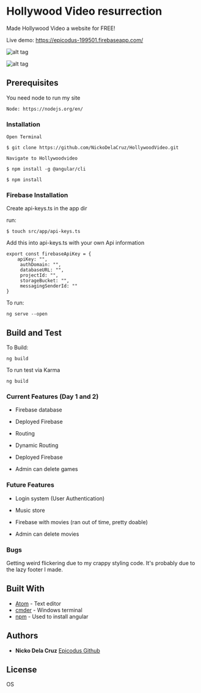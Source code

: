 # Hollywood Video resurrection

Made Hollywood Video a website for FREE!

Live demo: https://epicodus-199501.firebaseapp.com/

![alt tag](https://i.gyazo.com/ad875e5736aed23c2895273765ece59e.jpg)

![alt tag](https://i.gyazo.com/8d1f4d90aba37d0a3f43e672bccfb888.png)


## Prerequisites

You need node to run my site

```
Node: https://nodejs.org/en/
```

### Installation
```
Open Terminal
```
```
$ git clone https://github.com/NickoDelaCruz/HollywoodVideo.git
```
```
Navigate to Hollywoodvideo
```
```
$ npm install -g @angular/cli
```
```
$ npm install
```


### Firebase Installation

Create api-keys.ts in the app dir

run:

```
$ touch src/app/api-keys.ts
```

Add this into api-keys.ts with your own Api information

```
export const firebaseApiKey = {
    apiKey: "",
     authDomain: "",
     databaseURL: "",
     projectId: "",
     storageBucket: "",
     messagingSenderId: ""
}
```
To run:

```
ng serve --open
```


## Build and Test
To Build:
```
ng build
```

To run test via Karma
```
ng build
```


### Current Features (Day 1 and 2)

* Firebase database

* Deployed Firebase

* Routing

* Dynamic Routing

* Deployed Firebase

* Admin can delete games


### Future Features


* Login system (User Authentication)

* Music store

* Firebase with movies (ran out of time, pretty doable)

* Admin can delete movies

### Bugs

Getting weird flickering due to my crappy styling code. It's probably due to the lazy footer I made.

## Built With

* [Atom](https://atom.io/) - Text editor
* [cmder](http://cmder.net/) - Windows terminal
* [npm](https://nodejs.org/en/) - Used to install angular


## Authors

* **Nicko Dela Cruz**  [Epicodus Github](https://github.com/NickoDelaCruz)



## License

OS


































<!-- # Hollywood Video resurrection

Revamping a dead company's website, allowing users to view and purchase DVDs.

Since hollywood video doesn't have a site anymore, i'm going by memory, or until I find a cached ver.

However
http://www.blockbuster.com/ is still active so I will lean towards that design as a last resort.


## Prerequisites

You need node to run my site

```
Node: https://nodejs.org/en/
```

### Installation

First (1/3)

```
Open Terminal
```

Second (2/3)

```
$ git clone https://github.com/NickoDelaCruz/HollywoodVideo.git
```

Third (3/3)

```
npm install
```

To deploy server run:

```
ng serve
```




## Build and Running Test
To Build:
```
ng build
```

To run test via Karma
```
ng build
```


### Current features (User Stories Day 1)

* As a ADMIN I want to be able to add/remove movies

* As a USER I want to be able to navigate throughout the sites nav bar

* As a USER I want to view DVDs for sale

* As a USER I want to different categories of DVDs

* As a USER I want to be able to purchase DVDs

* As a USER I want to be able to view my shopping cart

* As a USER I want to be able edit my shopping cart (not yet individually, can clear cart)

* As a USER I want to view the store and game sections (Almost done, need more routing)



### Future Features (Day 2)

* Implement Firebase with movies and games

* A separate page for shopping cart (user marketplace ref)

* The game crazy side of hollywood video that sells games, consoles, and music

* Login system (User Authentication)

* Let admin add movies


## Built With

* [Atom](https://atom.io/) - Text editor
* [cmder](http://cmder.net/) - Windows terminal
* [npm](https://nodejs.org/en/) - Used to install angular


## Authors

* **Nicko Dela Cruz**  [Epicodus Github](https://github.com/NickoDelaCruz)



## License

OS -->
